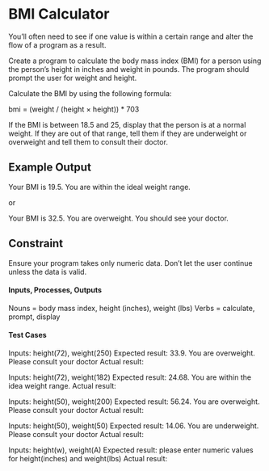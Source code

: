 # BMI Calculator

You’ll often need to see if one value is within a certain range and alter the flow of a program as a result.

Create a program to calculate the body mass index (BMI) for a person using the person’s height in inches and weight in pounds. The program should prompt the user for weight and height.

Calculate the BMI by using the following formula:

bmi = (weight / (height × height)) * 703


If the BMI is between 18.5 and 25, display that the person is at a normal weight. If they are out of that range, tell them if they are underweight or overweight and tell them to consult their doctor.

## Example Output
Your BMI is 19.5.
You are within the ideal weight range.

or

Your BMI is 32.5.
You are overweight. You should see your doctor.


## Constraint
Ensure your program takes only numeric data. Don’t
let the user continue unless the data is valid.



#### Inputs, Processes, Outputs
Nouns = body mass index, height (inches), weight (lbs)
Verbs = calculate, prompt, display


#### Test Cases
Inputs: height(72), weight(250)
Expected result: 33.9. You are overweight. Please consult your doctor
Actual result:

Inputs: height(72), weight(182)
Expected result: 24.68. You are within the idea weight range.
Actual result:

Inputs: height(50), weight(200)
Expected result: 56.24. You are overweight. Please consult your doctor
Actual result:

Inputs: height(50), weight(50)
Expected result: 14.06. You are underweight. Please consult your doctor
Actual result:

Inputs: height(w), weight(A)
Expected result: please enter numeric values for height(inches) and weight(lbs)
Actual result: